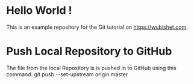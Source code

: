 # Hello World !
This is an example repository for the Git tutorial on https://wubishet.com. 
# Push Local Repository to GitHub
The file from the local Repository is is pushed in to GitHub using this command: git push --set-upstream origin master
